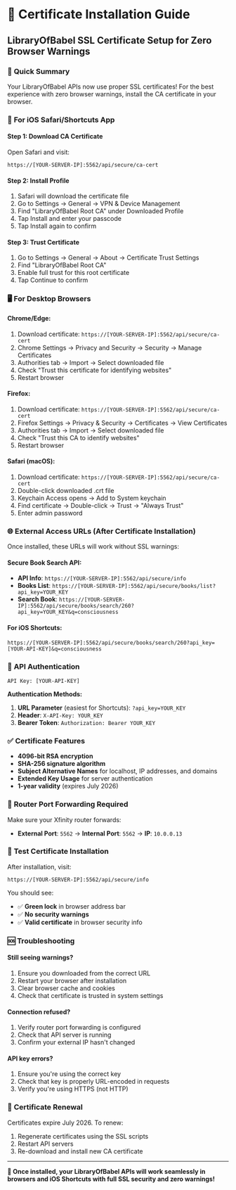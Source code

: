 # 🔐 Certificate Installation Guide
## LibraryOfBabel SSL Certificate Setup for Zero Browser Warnings

### 🎯 **Quick Summary**
Your LibraryOfBabel APIs now use proper SSL certificates! For the best experience with zero browser warnings, install the CA certificate in your browser.

### 📱 **For iOS Safari/Shortcuts App**

#### **Step 1: Download CA Certificate**
Open Safari and visit:
```
https://[YOUR-SERVER-IP]:5562/api/secure/ca-cert
```

#### **Step 2: Install Profile**
1. Safari will download the certificate file
2. Go to Settings → General → VPN & Device Management
3. Find "LibraryOfBabel Root CA" under Downloaded Profile
4. Tap Install and enter your passcode
5. Tap Install again to confirm

#### **Step 3: Trust Certificate**
1. Go to Settings → General → About → Certificate Trust Settings
2. Find "LibraryOfBabel Root CA" 
3. Enable full trust for this root certificate
4. Tap Continue to confirm

### 🖥️ **For Desktop Browsers**

#### **Chrome/Edge:**
1. Download certificate: `https://[YOUR-SERVER-IP]:5562/api/secure/ca-cert`
2. Chrome Settings → Privacy and Security → Security → Manage Certificates
3. Authorities tab → Import → Select downloaded file
4. Check "Trust this certificate for identifying websites"
5. Restart browser

#### **Firefox:**
1. Download certificate: `https://[YOUR-SERVER-IP]:5562/api/secure/ca-cert`
2. Firefox Settings → Privacy & Security → Certificates → View Certificates
3. Authorities tab → Import → Select downloaded file
4. Check "Trust this CA to identify websites"
5. Restart browser

#### **Safari (macOS):**
1. Download certificate: `https://[YOUR-SERVER-IP]:5562/api/secure/ca-cert`
2. Double-click downloaded .crt file
3. Keychain Access opens → Add to System keychain
4. Find certificate → Double-click → Trust → "Always Trust"
5. Enter admin password

### 🌐 **External Access URLs (After Certificate Installation)**

Once installed, these URLs will work without SSL warnings:

#### **Secure Book Search API:**
- **API Info**: `https://[YOUR-SERVER-IP]:5562/api/secure/info`
- **Books List**: `https://[YOUR-SERVER-IP]:5562/api/secure/books/list?api_key=YOUR_KEY`
- **Search Book**: `https://[YOUR-SERVER-IP]:5562/api/secure/books/search/260?api_key=YOUR_KEY&q=consciousness`

#### **For iOS Shortcuts:**
```
https://[YOUR-SERVER-IP]:5562/api/secure/books/search/260?api_key=[YOUR-API-KEY]&q=consciousness
```

### 🔑 **API Authentication**
```
API Key: [YOUR-API-KEY]
```

**Authentication Methods:**
1. **URL Parameter** (easiest for Shortcuts): `?api_key=YOUR_KEY`
2. **Header**: `X-API-Key: YOUR_KEY`
3. **Bearer Token**: `Authorization: Bearer YOUR_KEY`

### ✅ **Certificate Features**
- **4096-bit RSA encryption**
- **SHA-256 signature algorithm**
- **Subject Alternative Names** for localhost, IP addresses, and domains
- **Extended Key Usage** for server authentication
- **1-year validity** (expires July 2026)

### 🔧 **Router Port Forwarding Required**
Make sure your Xfinity router forwards:
- **External Port**: `5562` → **Internal Port**: `5562` → **IP**: `10.0.0.13`

### 🧪 **Test Certificate Installation**
After installation, visit:
```
https://[YOUR-SERVER-IP]:5562/api/secure/info
```

You should see:
- ✅ **Green lock** in browser address bar
- ✅ **No security warnings**
- ✅ **Valid certificate** in browser security info

### 🆘 **Troubleshooting**

#### **Still seeing warnings?**
1. Ensure you downloaded from the correct URL
2. Restart your browser after installation
3. Clear browser cache and cookies
4. Check that certificate is trusted in system settings

#### **Connection refused?**
1. Verify router port forwarding is configured
2. Check that API server is running
3. Confirm your external IP hasn't changed

#### **API key errors?**
1. Ensure you're using the correct key
2. Check that key is properly URL-encoded in requests
3. Verify you're using HTTPS (not HTTP)

### 🔄 **Certificate Renewal**
Certificates expire July 2026. To renew:
1. Regenerate certificates using the SSL scripts
2. Restart API servers
3. Re-download and install new CA certificate

---

**🎉 Once installed, your LibraryOfBabel APIs will work seamlessly in browsers and iOS Shortcuts with full SSL security and zero warnings!**